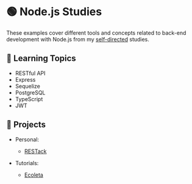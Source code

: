 # :green_circle: Node.js Studies

These examples cover different tools and concepts related to back-end development with Node.js from my [self-directed](https://github.com/DanielBrito/self-learning) studies.

## :bookmark_tabs: Learning Topics

- RESTful API
- Express
- Sequelize
- PostgreSQL
- TypeScript
- JWT

## :rocket: Projects

- Personal:

	- [RESTack](https://github.com/DanielBrito/restack-api)

- Tutorials:

	- [Ecoleta](https://github.com/DanielBrito/ecoleta-nlw-rocketseat)
